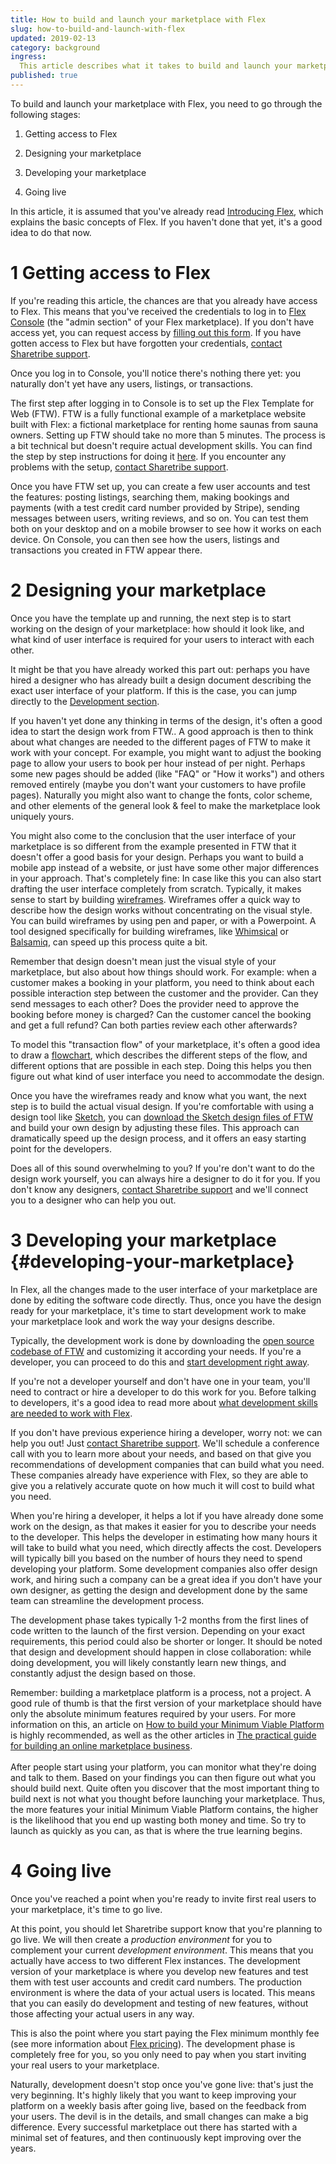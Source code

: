 ```yaml
---
title: How to build and launch your marketplace with Flex
slug: how-to-build-and-launch-with-flex
updated: 2019-02-13
category: background
ingress:
  This article describes what it takes to build and launch your marketplace with Sharetribe Flex. There are four main stages in this process, and we'll go through each one in detail.
published: true
---
```



To build and launch your marketplace with Flex, you need to go through the following stages:

1. Getting access to Flex

2. Designing your marketplace

3. Developing your marketplace

4. Going live

In this article, it is assumed that you've already read [Introducing Flex](/background/introducing-flex/), which explains the basic concepts of Flex. If you haven't done that yet, it's a good idea to do that now. 


# 1 Getting access to Flex

If you're reading this article, the chances are that you already have access to Flex. This means that you've received the credentials to log in to [Flex Console](https://flex-console.sharetribe.com) (the "admin section" of your Flex marketplace). If you don't have access yet, you can request access by [filling out this form](https://sharetribe.typeform.com/to/BI9M4O). If you have gotten access to Flex but have forgotten your credentials, [contact Sharetribe support](mailto:flex-support@sharetribe.com).

Once you log in to Console, you'll notice there's nothing there yet: you naturally don't yet have any users, listings, or transactions.

The first step after logging in to Console is to set up the Flex Template for Web (FTW). FTW is a fully functional example of a marketplace website built with Flex: a fictional marketplace for renting home saunas from sauna owners. Setting up FTW should take no more than 5 minutes. The process is a bit technical but doesn't require actual development skills. You can find the step by step instructions for doing it [here](/tutorials/getting-started-with-ftw/). If you encounter any problems with the setup, [contact Sharetribe support](mailto:flex-support@sharetribe.com).

Once you have FTW set up, you can create a few user accounts and test the features: posting listings, searching them, making bookings and payments (with a test credit card number provided by Stripe), sending messages between users, writing reviews, and so on. You can test them both on your desktop and on a mobile browser to see how it works on each device. On Console, you can then see how the users, listings and transactions you created in FTW appear there.


# 2 Designing your marketplace

Once you have the template up and running, the next step is to start working on the design of your marketplace: how should it look like, and what kind of user interface is required for your users to interact with each other.

It might be that you have already worked this part out: perhaps you have hired a designer who has already built a design document describing the exact user interface of your platform. If this is the case, you can jump directly to the [Development section](#developing-your-marketplace).

If you haven't yet done any thinking in terms of the design, it's often a good idea to start the design work from FTW.. A good approach is then to think about what changes are needed to the different pages of FTW to make it work with your concept. For example, you might want to adjust the booking page to allow your users to book per hour instead of per night. Perhaps some new pages should be added (like "FAQ" or "How it works") and others removed entirely (maybe you don't want your customers to have profile pages). Naturally you might also want to change the fonts, color scheme, and other elements of the general look & feel to make the marketplace look uniquely yours.

You might also come to the conclusion that the user interface of your marketplace is so different from the example presented in FTW that it doesn't offer a good basis for your design. Perhaps you want to build a mobile app instead of a website, or just have some other major differences in your approach. That's completely fine:  In case like this you can also start drafting the user interface completely from scratch. Typically, it makes sense to start by building [wireframes](https://en.wikipedia.org/wiki/Website_wireframe). Wireframes offer a quick way to describe how the design works without concentrating on the visual style. You can build wireframes by using pen and paper, or with a Powerpoint. A tool designed specifically for building wireframes, like [Whimsical](https://whimsical.co/) or [Balsamiq](https://balsamiq.com/), can speed up this process quite a bit.

Remember that design doesn't mean just the visual style of your marketplace, but also about how things should work. For example: when a customer makes a booking in your platform, you need to think about each possible interaction step between the customer and the provider. Can they send messages to each other? Does the provider need to approve the booking before money is charged? Can the customer cancel the booking and get a full refund? Can both parties review each other afterwards?

To model this "transaction flow" of your marketplace, it's often a good idea to draw a [flowchart](https://en.wikipedia.org/wiki/Flowchart), which describes the different steps of the flow, and different options that are possible in each step. Doing this helps you then figure out what kind of user interface you need to accommodate the design.

Once you have the wireframes ready and know what you want, the next step is to build the actual visual design. If you're comfortable with using a design tool like [Sketch](https://www.sketchapp.com/), you can [download the Sketch design files of FTW](https://drive.google.com/drive/folders/171T-lYUGJURrAF5qCtTZ0298WPhhG0SG) and build your own design by adjusting these files. This approach can dramatically speed up the design process, and it offers an easy starting point for the developers.

Does all of this sound overwhelming to you? If you're don't want to do the design work yourself, you can always hire a designer to do it for you. If you don't know any designers, [contact Sharetribe support](mailto:flex-support@sharetribe.com) and we'll connect you to a designer who can help you out.


# 3 Developing your marketplace {#developing-your-marketplace}

In Flex, all the changes made to the user interface of your marketplace are done by editing the software code directly. Thus, once you have the design ready for your marketplace, it's time to start development work to make your marketplace look and work the way your designs describe.

Typically, the development work is done by downloading the [open source codebase of FTW](https://github.com/sharetribe/flex-template-web) and customizing it according your needs. If you're a developer, you can proceed to do this and [start development right away](/guides/how-to-customize-ftw/).

If you're not a developer yourself and don't have one in your team, you'll need to contract or hire a developer to do this work for you. Before talking to developers, it's a good idea to read more about [what development skills are needed to work with Flex](/background/development-skills/).

If you don't have previous experience hiring a developer, worry not: we can help you out! Just [contact Sharetribe support](mailto:flex-support@sharetribe.com). We'll schedule a conference call with you to learn more about your needs, and based on that give you recommendations of development companies that can build what you need. These companies already have experience with Flex, so they are able to give you a relatively accurate quote on how much it will cost to build what you need.

When you're hiring a developer, it helps a lot if you have already done some work on the design, as that makes it easier for you to describe your needs to the developer. This helps the developer in estimating how many hours it will take to build what you need, which directly affects the cost. Developers will typically bill you based on the number of hours they need to spend developing your platform. Some development companies also offer design work, and hiring such a company can be a great idea if you don't have your own designer, as getting the design and development done by the same team can streamline the development process.

The development phase takes typically 1-2 months from the first lines of code written to the launch of the first version. Depending on your exact requirements, this period could also be shorter or longer. It should be noted that design and development should happen in close collaboration: while doing development, you will likely constantly learn new things, and constantly adjust the design based on those.

Remember: building a marketplace platform is a process, not a project. A good rule of thumb is that the first version of your marketplace should have only the absolute minimum features required by your users. For more information on this, an article on [How to build your Minimum Viable Platform](https://www.sharetribe.com/academy/how-to-build-a-minimum-viable-platform/) is highly recommended, as well as the other articles in [The practical guide for building an online marketplace business](https://www.sharetribe.com/academy/guide/). \
 \
After people start using your platform, you can monitor what they're doing and talk to them. Based on your findings you can then figure out what you should build next. Quite often you discover that the most important thing to build next is not what you thought before launching your marketplace. Thus, the more features your initial Minimum Viable Platform contains, the higher is the likelihood that you end up wasting both money and time. So try to launch as quickly as you can, as that is where the true learning begins.


# 4 Going live

Once you've reached a point when you're ready to invite first real users to your marketplace, it's time to go live.

At this point, you should let Sharetribe support know that you're planning to go live. We will then create a _production environment_ for you to complement your current _development environment_. This means that you actually have access to two different Flex instances. The development version of your marketplace is where you develop new features and test them with test user accounts and credit card numbers. The production environment is where the data of your actual users is located. This means that you can easily do development and testing of new features, without those affecting your actual users in any way.

This is also the point where you start paying the Flex minimum monthly fee (see more information about [Flex pricing](https://www.sharetribe.com/flex/#pricing)). The development phase is completely free for you, so you only need to pay when you start inviting your real users to your marketplace.

Naturally, development doesn't stop once you've gone live: that's just the very beginning. It's highly likely that you want to keep improving your platform on a weekly basis after going live, based on the feedback from your users. The devil is in the details, and small changes can make a big difference. Every successful marketplace out there has started with a minimal set of features, and then continuously kept improving over the years.
